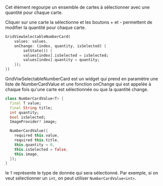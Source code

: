 Cet élément regourpe un ensemble de cartes à sélectionner avec une quantité pour chaque carte.

Cliquer sur une carte la sélectionne et les boutons + et - permettent de modifier la quantité pour chaque carte.

```dart
GridViewSelectableNumberCard(
    values: values,
    onChange: (index, quantity, isSelected) {
        setState(() {
        values[index].isSelected = isSelected;
        values[index].quantity = quantity;
    });
})
```

GridViwSelectableNumberCard est un widget qui prend en paramètre une liste de NumberCardValue et une fonction onChange qui est appelée à chaque fois qu'une carte est sélectionnée ou que la quantité change.

```dart
class NumberCardValue<T> {
  final T value;
  final String title;
  int quantity;
  bool isSelected;
  ImageProvider? image;

  NumberCardValue({
    required this.value,
    required this.title,
    this.quantity = 0,
    this.isSelected = false,
    this.image,
  });
}
```

le `T` représente le type de donnée qui sera sélectionné. Par exemple, si on veut sélectionner un `int`, on peut utiliser `NumberCardValue<int>`.